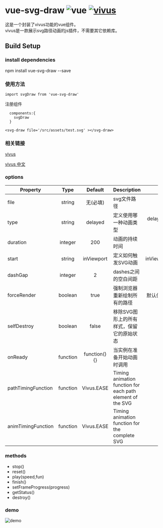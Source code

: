 # vue-svg-draw ![vue](https://img.shields.io/badge/vue-2.*-brightgreen.svg)  [![vivus](https://img.shields.io/badge/dependencies-vivus-yellowgreen.svg)](http://maxwellito.github.io/vivus/)
 这是一个封装了vivus功能的vue组件。  
 vivus是一款展示svg路径动画的js插件，不需要其它依赖库。

## Build Setup

### install dependencies
npm install vue-svg-draw --save

### 使用方法 
` import svgDraw from 'vue-svg-draw' `

注册组件

```
  components:{
    svgDraw
  }

```
` <svg-draw file='/src/assets/test.svg' ></svg-draw> ` 

### 相关链接
[vivus](http://maxwellito.github.io/vivus/) 

[vivus 中文](http://www.jq22.com/jquery-info9266)

### options 
| Property | Type | Default | Description | Value |
| --------------------| :----------------: | :-------------:| ----------------------------------------------------- | :------------------------------------------------------: |
| file | string | 无(必填) | svg文件路径 | 绝对路径 |
| type | string | delayed | 定义使用哪一种动画类型 | delayed, async, oneByOne 或 script |
| duration | integer | 200 | 动画的持续时间 |  |
| start | string | inViewport | 定义如何触发SVG动画 | inViewport,manual,autostart |
| dashGap | integer | 2 |  dashes之间的空白间距  | 默认值为2 |
| forceRender | boolean | true | 强制浏览器重新绘制所有的路径 | 默认值为true，只在IE中有效 |
| selfDestroy | boolean | false | 移除SVG图形上的所有样式，保留它的原始状态 | 暂未使用 |
| onReady | function | function(){} | 当实例在准备开始动画时调用 | |
| pathTimingFunction | function | Vivus.EASE | Timing animation function for each path element of the SVG| 暂未使用 |
| animTimingFunction | function | Vivus.EASE | Timing animation function for the complete SVG | 暂未使用 |



### methods
- stop()  
- reset()  
- play(speed,fun) 
- finish()  
- setFrameProgress(progress) 
- getStatus() 
- destroy() 

### demo
![demo](https://github.com/NBSeven/vue-svg-draw/blob/master/svg-draw.gif)
